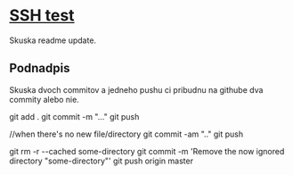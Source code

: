 # [SSH test](SSH-test)
Skuska readme update.

## Podnadpis

Skuska dvoch commitov a jedneho pushu ci pribudnu na githube dva commity alebo nie.

git add .
git commit -m "..."
git push

//when there's no new file/directory
git commit -am ".."
git push


git rm -r --cached some-directory
git commit -m 'Remove the now ignored directory "some-directory"'
git push origin master
